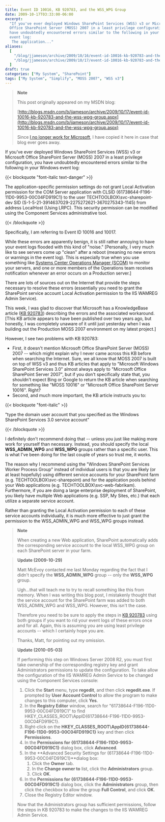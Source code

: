 ```yaml
---
title: Event ID 10016, KB 920783, and the WSS_WPG Group
date: 2009-10-17T03:33:00-06:00
excerpt:
  "If you've ever deployed Windows SharePoint Services (WSS) v3 or Microsoft
  Office SharePoint Server (MOSS) 2007 in a least privilege configuration, you
  have undoubtedly encountered errors similar to the following in your Windows
  event log: 
   The application..."
aliases:
  [
    "/blog/jjameson/archive/2009/10/16/event-id-10016-kb-920783-and-the-wss-wpg-group.aspx",
    "/blog/jjameson/archive/2009/10/17/event-id-10016-kb-920783-and-the-wss-wpg-group.aspx",
  ]
draft: true
categories: ["My System", "SharePoint"]
tags: ["My System", "Simplify", "MOSS 2007", "WSS v3"]
---
```


> **Note**
>
> This post originally appeared on my MSDN blog:
>
> [http://blogs.msdn.com/b/jjameson/archive/2009/10/17/event-id-10016-kb-920783-and-the-wss-wpg-group.aspx](http://blogs.msdn.com/b/jjameson/archive/2009/10/17/event-id-10016-kb-920783-and-the-wss-wpg-group.aspx)
>
> Since
> [I no longer work for Microsoft](/blog/jjameson/2011/09/02/last-day-with-microsoft),
> I have copied it here in case that blog ever goes away.

If you've ever deployed Windows SharePoint Services (WSS) v3 or Microsoft Office
SharePoint Server (MOSS) 2007 in a least privilege configuration, you have
undoubtedly encountered errors similar to the following in your Windows event
log:

{{< blockquote "font-italic text-danger" >}}

The application-specific permission settings do not grant Local Activation
permission for the COM Server application with CLSID
{61738644-F196-11D0-9953-00C04FD919C1} to the user
TECHTOOLBOX\svc-sharepoint-dev SID
(S-1-5-21-3914637029-2275272621-3670275343-1145) from address LocalHost (Using
LRPC). This security permission can be modified using the Component Services
administrative tool.

{{< /blockquote >}}

Specifically, I am referring to Event ID 10016 and 10017.

While these errors are apparently benign, it is still rather annoying to have
your event logs flooded with this kind of "noise."
[Personally, I very much like to see servers come up "clean" after a reboot (meaning no new errors or warnings in the event log). This is especially true when you use something like [Systems Center Operations Manager (SCOM)](http://www.microsoft.com/systemcenter/operationsmanager/en/us/default.aspx)
to monitor your servers, and one or more members of the Operations team receives
notification whenever an error occurs on a Production server.]

There are lots of sources out on the Internet that provide the steps necessary
to resolve these errors (essentially you need to grant the SharePoint service
account Local Activation permission to the IIS WAMREG Admin Service).

This week, I was glad to discover that Microsoft has a KnowledgeBase article
([KB 920783](http://support.microsoft.com/kb/920783)) describing the errors and
the associated workaround. [This KB article appears to have been published over
two years ago, but honestly, I was completely unaware of it until just yesterday
when I was building out the Production MOSS 2007 environment on my latest
project.]

However, I see two problems with KB 920783:

- First, it doesn't mention Microsoft Office SharePoint Server (MOSS) 2007 --
  which might explain why I never came across this KB before when searching the
  Internet. Sure, we all know that MOSS 2007 is built on top of WSS v3 and thus
  KB articles that apply to "Microsoft Windows SharePoint Services 3.0" almost
  always apply to "Microsoft Office SharePoint Server 2007", but if you don't
  specifically state that, you shouldn't expect Bing or Google to return the KB
  article when searching for something like "MOSS 10016" or "Microsoft Office
  SharePoint Server 10016". Right?
- Second, and much more important, the KB article instructs you to:

{{< blockquote "font-italic" >}}

"type the domain user account that you specified as the Windows SharePoint
Services 3.0 service account"

{{< /blockquote >}}

I definitely don't recommend doing that -- unless you just like making more work
for yourself than necessary. Instead, you should specify the local
**WSS\_ADMIN\_WPG** and **WSS\_WPG** groups rather than a specific user. This is
what I've been doing for the last couple of years so trust me, it works.

The reason why I recommend using the "Windows SharePoint Services Worker Process
Group" instead of individual users is that you are likely (or at least
hopefully) using different service accounts for your SharePoint farm (e.g.
TECHTOOLBOX\svc-sharepoint) and for the application pools behind your Web
applications (e.g. TECHTOOLBOX\svc-web-fabrikam). Furthermore, if you are doing
a large enterprise deployment of SharePoint, you likely have multiple Web
applications (e.g. SSP, My Sites, etc.) that each utilize a separate service
account.

Rather than granting the Local Activation permission to each of these service
accounts individually, it is much more effective to just grant the permission to
the WSS\_ADMIN\_WPG and WSS\_WPG groups instead.

> **Note**
>
> When creating a new Web application, SharePoint automatically adds the
> corresponding service account to the local WSS\_WPG group on each SharePoint
> server in your farm.

> **Update (2009-10-29)**
>
> Matt McEvoy contacted me last Monday regarding the fact that I didn't specify
> the **WSS\_ADMIN\_WPG** group -- only the **WSS\_WPG** group.
>
> Ugh...that will teach me to try to recall something like this from memory.
> When I was writing this blog post, I mistakenly thought that the service
> account for the SharePoint farm was added to both WSS\_ADMIN\_WPG and
> WSS\_WPG. However, this isn't the case.
>
> Therefore you need to be sure to apply the steps in
> [KB 920783](http://support.microsoft.com/kb/920783) using both groups if you
> want to rid your event logs of these errors once and for all. Again, this is
> assuming you are using least privilege accounts -- which I certainly hope you
> are.
>
> Thanks, Matt, for pointing out my omission.

> **Update (2010-05-03)**
>
> If performing this step on Windows Server 2008 R2, you must first take
> ownership of the corresponding registry key and grant Administrators
> permissions to update the configuration.
> To take allow the configuration of the IIS WAMREG Admin Service to be changed
> using the Component Services console:
>
> 1. Click the **Start** menu, type **regedit**, and then click **regedit.exe**.
>    If prompted by **User Account Control** to allow the program to make
>    changes to this computer, click **Yes**.
> 2. In the **Registry Editor** window, search for
>    "61738644-F196-11D0-9953-00C04FD919C1" to find
>    HKEY\_CLASSES\_ROOT\AppID\{61738644-F196-11D0-9953-00C04FD919C1}.
> 3. Right-click on the
>    **HKEY\_CLASSES\_ROOT\AppID\{61738644-F196-11D0-9953-00C04FD919C1}** key
>    and then click **Permissions**.
> 4. In the **Permissions for {61738644-F196-11D0-9953-00C04FD919C1}** dialog
>    box, click **Advanced**.
> 5. In the **Advanced Security Settings for
>    {61738644-F196-11D0-9953-00C04FD919C1}**dialog box:
>    1. Click the **Owner** tab.
>    2. In the **Change owner to** list, click the **Administrators** group.
>    3. Click **OK**.
> 6. In the **Permissions for {61738644-F196-11D0-9953-00C04FD919C1}** dialog
>    box, click the **Administrators** group, then click the checkbox to allow
>    the group **Full Control**, and click **OK**.
> 7. Close the Registry Editor window.
>
> Now that the Administrators group has sufficient permissions, follow the steps
> in KB 920783 to make the changes to the IIS WAMREG Admin Service.
